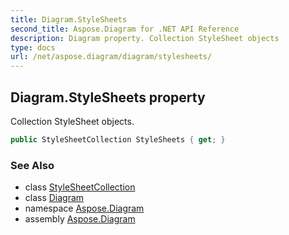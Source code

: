 ```yaml
---
title: Diagram.StyleSheets
second_title: Aspose.Diagram for .NET API Reference
description: Diagram property. Collection StyleSheet objects
type: docs
url: /net/aspose.diagram/diagram/stylesheets/
---
```

## Diagram.StyleSheets property

Collection StyleSheet objects.

```csharp
public StyleSheetCollection StyleSheets { get; }
```

### See Also

* class [StyleSheetCollection](../../stylesheetcollection/)
* class [Diagram](../)
* namespace [Aspose.Diagram](../../diagram/)
* assembly [Aspose.Diagram](../../../)


